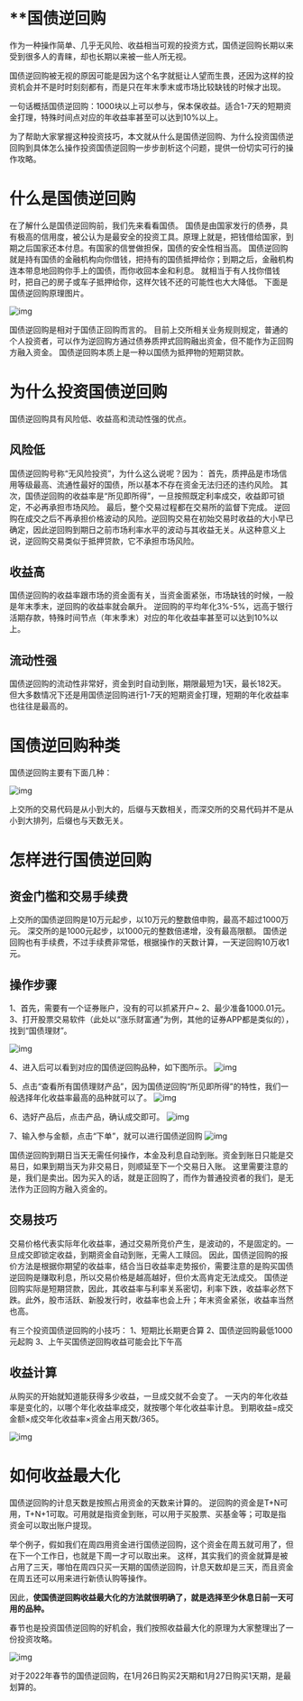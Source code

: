 # **国债逆回购

作为一种操作简单、几乎无风险、收益相当可观的投资方式，国债逆回购长期以来受到很多人的青睐，却也长期以来被一些人所无视。

国债逆回购被无视的原因可能是因为这个名字就挺让人望而生畏，还因为这样的投资机会并不是时时刻刻都有，而是只在年末季末或市场比较缺钱的时候才出现。

一句话概括国债逆回购：1000块以上可以参与，保本保收益。适合1-7天的短期资金打理，特殊时间点对应的年收益率甚至可以达到10%以上。

为了帮助大家掌握这种投资技巧，本文就从什么是国债逆回购、为什么投资国债逆回购到具体怎么操作投资国债逆回购一步步剖析这个问题，提供一份切实可行的操作攻略。

# 什么是国债逆回购

在了解什么是国债逆回购前，我们先来看看国债。
国债是由国家发行的债券，具有极高的信用度，被公认为是最安全的投资工具。原理上就是，把钱借给国家，到期之后国家还本付息。有国家的信誉做担保，国债的安全性相当高。
国债逆回购就是持有国债的金融机构向你借钱，把持有的国债抵押给你；到期之后，金融机构连本带息地回购你手上的国债，而你收回本金和利息。
就相当于有人找你借钱时，把自己的房子或车子抵押给你，这样欠钱不还的可能性也大大降低。
下面是国债逆回购原理图片。

![img](https://img2022.cnblogs.com/blog/794174/202201/794174-20220126090201626-777038141.png)

国债逆回购是相对于国债正回购而言的。
目前上交所相关业务规则规定，普通的个人投资者，可以作为逆回购方通过债券质押式回购融出资金，但不能作为正回购方融入资金。
国债逆回购本质上是一种以国债为抵押物的短期贷款。

# 为什么投资国债逆回购

国债逆回购具有风险低、收益高和流动性强的优点。

## 风险低

国债逆回购号称“无风险投资”，为什么这么说呢？因为：
首先，质押品是市场信用等级最高、流通性最好的国债，所以基本不存在资金无法归还的违约风险。
其次，国债逆回购的收益率是“所见即所得”，一旦按照既定利率成交，收益即可锁定，不必再承担市场风险。
最后，整个交易过程都在交易所的监督下完成。
逆回购在成交之后不再承担价格波动的风险。逆回购交易在初始交易时收益的大小早已确定，因此逆回购到期日之前市场利率水平的波动与其收益无关。从这种意义上说，逆回购交易类似于抵押贷款，它不承担市场风险。

## 收益高

国债逆回购的收益率跟市场的资金面有关，当资金面紧张，市场缺钱的时候，一般是年末季末，逆回购的收益率就会飙升。
逆回购的平均年化3%-5%，远高于银行活期存款，特殊时间节点（年末季末）对应的年化收益率甚至可以达到10%以上。

## 流动性强

国债逆回购的流动性非常好，资金到时自动到账，期限最短为1天，最长182天。
但大多数情况下还是用国债逆回购进行1-7天的短期资金打理，短期的年化收益率也往往是最高的。

# 国债逆回购种类

国债逆回购主要有下面几种：

![img](https://img2022.cnblogs.com/blog/794174/202201/794174-20220126090347505-2124178001.png)

上交所的交易代码是从小到大的，后缀与天数相关，而深交所的交易代码并不是从小到大排列，后缀也与天数无关。

# 怎样进行国债逆回购

## 资金门槛和交易手续费

上交所的国债逆回购是10万元起步，以10万元的整数倍申购，最高不超过1000万元。
深交所的是1000元起步，以1000元的整数倍递增，没有最高限额。
国债逆回购也有手续费，不过手续费非常低，根据操作的天数计算，一天逆回购10万收1元。

## 操作步骤

1、首先，需要有一个证券账户，没有的可以抓紧开户~
2、最少准备1000.01元。
3、打开股票交易软件（此处以“涨乐财富通”为例，其他的证券APP都是类似的），找到“国债理财”。

![img](https://img2022.cnblogs.com/blog/794174/202201/794174-20220126090502066-181399925.png)

4、进入后可以看到对应的国债逆回购品种，如下图所示。
![img](https://img2022.cnblogs.com/blog/794174/202201/794174-20220126090517630-1462600481.png)

5、点击“查看所有国债理财产品”，因为国债逆回购“所见即所得”的特性，我们一般选择年化收益率最高的品种就可以了。
![img](https://img2022.cnblogs.com/blog/794174/202201/794174-20220126090537558-1731405402.png)

6、选好产品后，点击产品，确认成交即可。
![img](https://img2022.cnblogs.com/blog/794174/202201/794174-20220126090549541-1553468940.png)

7、输入参与金额，点击“下单”，就可以进行国债逆回购
![img](https://img2022.cnblogs.com/blog/794174/202201/794174-20220126090600989-1734457290.png)

国债逆回购到期日当天无需任何操作，本金及利息自动到账。资金到账日只能是交易日，如果到期当天为非交易日，则顺延至下一个交易日入账。
这里需要注意的是，我们是卖出。因为买入的话，就是正回购了，而作为普通投资者的我们，是无法作为正回购方融入资金的。

## 交易技巧

交易价格代表实际年化收益率，通过交易所竞价产生，是波动的，不是固定的。一旦成交即锁定收益，到期资金自动到账，无需人工赎回。
因此，国债逆回购的报价方法是根据你期望的收益率，结合当日收益率走势报价，需要注意的是购买国债逆回购是赚取利息，所以交易价格是越高越好，但价太高肯定无法成交。
国债逆回购实际是短期贷款，因此，其收益率与利率关系密切，利率下跌，收益率必然下跌。此外，股市活跃、新股发行时，收益率也会上升；年末资金紧张，收益率当然也高。

有三个投资国债逆回购的小技巧：
1、短期比长期更合算
2、国债逆回购最低1000元起购
3、上午买国债逆回购收益可能会比下午高

## 收益计算

从购买的开始就知道能获得多少收益，一旦成交就不会变了。
一天内的年化收益率是变化的，以哪个年化收益率成交，就按哪个年化收益率计息。
到期收益=成交金额×成交年化收益率×资金占用天数/365。

![img](https://img2022.cnblogs.com/blog/794174/202201/794174-20220126090736644-887966338.png)

# 如何收益最大化

国债逆回购的计息天数是按照占用资金的天数来计算的。
逆回购的资金是T+N可用，T+N+1可取。可用就是指资金到账，可以用于买股票、买基金等；可取是指资金可以取出账户提现。

举个例子，假如我们在周四用资金进行国债逆回购，这个资金在周五就可用了，但在下一个工作日，也就是下周一才可以取出来。
这样，其实我们的资金就算是被占用了三天，哪怕在周四只买一天期的国债逆回购，计息天数却是三天，而且资金在周五还可以用来进行新债认购等操作。

因此，**使国债逆回购收益最大化的方法就很明确了，就是选择至少休息日前一天可用的品种。**

春节也是投资国债逆回购的好机会，我们按照收益最大化的原理为大家整理出了一份投资攻略。

![img](https://img2022.cnblogs.com/blog/794174/202201/794174-20220126090843239-641107638.png)

对于2022年春节的国债逆回购，在1月26日购买2天期和1月27日购买1天期，是最划算的。